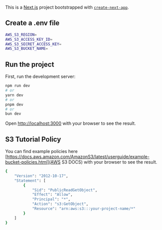 This is a [Next.js](https://nextjs.org/) project bootstrapped with [`create-next-app`](https://github.com/vercel/next.js/tree/canary/packages/create-next-app).


## Create a .env file

```bash
AWS_S3_REGION=
AWS_S3_ACCESS_KEY_ID=
AWS_S3_SECRET_ACCESS_KEY=
AWS_S3_BUCKET_NAME=
```

## Run the project

First, run the development server:

```bash
npm run dev
# or
yarn dev
# or
pnpm dev
# or
bun dev
```

Open [http://localhost:3000](http://localhost:3000) with your browser to see the result.

## S3 Tutorial Policy

You can find example policies here [https://docs.aws.amazon.com/AmazonS3/latest/userguide/example-bucket-policies.html](AWS S3 DOCS) with your browser to see the result.

```bash
{
    "Version": "2012-10-17",
    "Statement": [
        {
            "Sid": "PublicReadGetObject",
            "Effect": "Allow",
            "Principal": "*",
            "Action": "s3:GetObject",
            "Resource": "arn:aws:s3:::your-project-name/*"
        }
    ]
}
```


